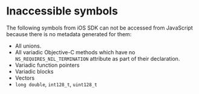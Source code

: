 # Inaccessible symbols

The following symbols from iOS SDK can not be accessed from JavaScript because there is no metadata generated for them:

* All unions.
* All variadic Objective-C methods which have no `NS_REQUIRES_NIL_TERMINATION` attribute as part of their declaration.
* Variadic function pointers
* Variadic blocks
* Vectors
* `long double`, `int128_t`, `uint128_t`
